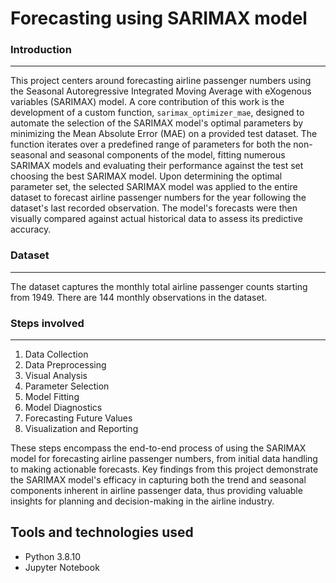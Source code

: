 # Forecasting using SARIMAX model
### Introduction
---
This project centers around forecasting airline passenger numbers using the Seasonal Autoregressive Integrated Moving Average with eXogenous variables (SARIMAX) model. 
A core contribution of this work is the development of a custom function, `sarimax_optimizer_mae`, designed to automate the selection of the SARIMAX model's optimal parameters by minimizing the Mean Absolute Error (MAE) on a provided test dataset. The function iterates over a predefined range of parameters for both the non-seasonal and seasonal components of the model, fitting numerous SARIMAX models and evaluating their performance against the test set choosing the best SARIMAX model.
Upon determining the optimal parameter set, the selected SARIMAX model was applied to the entire dataset to forecast airline passenger numbers for the year following the dataset's last recorded observation. The model's forecasts were then visually compared against actual historical data to assess its predictive accuracy.

### Dataset
---
The dataset captures the monthly total airline passenger counts starting from 1949.
There are 144 monthly observations in the dataset.

### Steps involved
---
1. Data Collection
2. Data Preprocessing
3. Visual Analysis
4. Parameter Selection
5. Model Fitting
6. Model Diagnostics
7. Forecasting Future Values
8. Visualization and Reporting

These steps encompass the end-to-end process of using the SARIMAX model for forecasting airline passenger numbers, from initial data handling to making actionable forecasts.
Key findings from this project demonstrate the SARIMAX model's efficacy in capturing both the trend and seasonal components inherent in airline passenger data, thus providing valuable insights for planning and decision-making in the airline industry.

Tools and technologies used
---
- Python 3.8.10
- Jupyter Notebook

